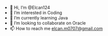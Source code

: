 - 👋 Hi, I’m @Elcan124
- 👀 I’m interested in Coding
- 🌱 I’m currently learning Java
- 💞️ I’m looking to collaborate on Oracle
- 📫 How to reach me elcan.m0707@gmail.com

<!---
Elcan124/Elcan124 is a ✨ special ✨ repository because its `README.md` (this file) appears on your GitHub profile.
You can click the Preview link to take a look at your changes.
--->
